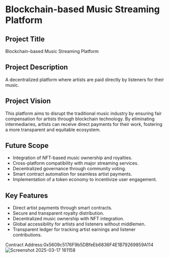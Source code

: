 # Blockchain-based Music Streaming Platform

## Project Title
Blockchain-based Music Streaming Platform

## Project Description
A decentralized platform where artists are paid directly by listeners for their music.

## Project Vision
This platform aims to disrupt the traditional music industry by ensuring fair compensation for artists through blockchain technology. By eliminating intermediaries, artists can receive direct payments for their work, fostering a more transparent and equitable ecosystem.

## Future Scope
- Integration of NFT-based music ownership and royalties.
- Cross-platform compatibility with major streaming services.
- Decentralized governance through community voting.
- Smart contract automation for seamless artist payments.
- Implementation of a token economy to incentivize user engagement.

## Key Features
- Direct artist payments through smart contracts.
- Secure and transparent royalty distribution.
- Decentralized music ownership with NFT integration.
- Global accessibility for artists and listeners without middlemen.
- Transparent ledger for tracking artist earnings and listener contributions.

Contract Address:0x5609c5176F9b5DBfeEb6836F4E1B79269859A114
![Screenshot 2025-03-17 161158](https://github.com/user-attachments/assets/a9cf56a6-e4ac-4f93-815c-f908ba312af2)

